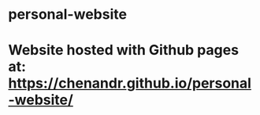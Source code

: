 # personal-website
# Website hosted with Github pages at: https://chenandr.github.io/personal-website/